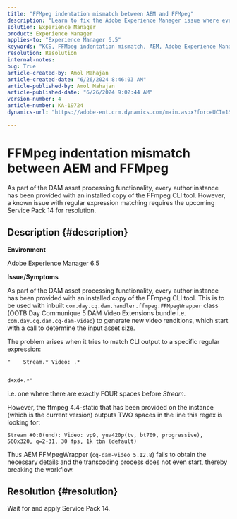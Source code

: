 ```yaml
---
title: "FFMpeg indentation mismatch between AEM and FFMpeg"
description: "Learn to fix the Adobe Experience Manager issue where every author instance has been provided with an installed copy of the FFmpeg CLI tool."
solution: Experience Manager
product: Experience Manager
applies-to: "Experience Manager 6.5"
keywords: "KCS, FFMpeg indentation mismatch, AEM, Adobe Experience Manager, Digital Asset Management, DAM, CLI"
resolution: Resolution
internal-notes: 
bug: True
article-created-by: Amol Mahajan
article-created-date: "6/26/2024 8:46:03 AM"
article-published-by: Amol Mahajan
article-published-date: "6/26/2024 9:02:44 AM"
version-number: 4
article-number: KA-19724
dynamics-url: "https://adobe-ent.crm.dynamics.com/main.aspx?forceUCI=1&pagetype=entityrecord&etn=knowledgearticle&id=c77e7080-9833-ef11-8409-6045bd029b18"

---
```

# FFMpeg indentation mismatch between AEM and FFMpeg


As part of the DAM asset processing functionality, every author instance has been provided with an installed copy of the FFmpeg CLI tool. However, a known issue with regular expression matching requires the upcoming Service Pack 14 for resolution.

## Description {#description}


<b>Environment</b>

Adobe Experience Manager 6.5

<b>Issue/Symptoms</b>

As part of the DAM asset processing functionality, every author instance has been provided with an installed copy of the FFmpeg CLI tool. This is to be used with inbuilt `com.day.cq.dam.handler.ffmpeg.FFMpegWrapper` class (OOTB Day Communique 5 DAM Video Extensions bundle i.e. `com.day.cq.dam.cq-dam-video`) to generate new video renditions, which start with a call to determine the input asset size.

The problem arises when it tries to match CLI output to a specific regular expression:


```
"    Stream.* Video: .*


d+xd+.*"
```


i.e. one where there are exactly FOUR spaces before *Stream*.

However, the ffmpeg 4.4-static that has been provided on the instance (which is the current version) outputs TWO spaces in the line this regex is looking for:


```
Stream #0:0(und): Video: vp9, yuv420p(tv, bt709, progressive), 560x320, q=2-31, 30 fps, 1k tbn (default)
```


Thus AEM FFMpegWrapper (`cq-dam-video 5.12.8`) fails to obtain the necessary details and the transcoding process does not even start, thereby breaking the workflow.


## Resolution {#resolution}


Wait for and apply Service Pack 14.
